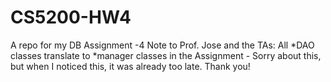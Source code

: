# CS5200-HW4
A repo for my DB Assignment -4
Note to Prof. Jose and the TAs: All *DAO classes translate to *manager classes in the Assignment - Sorry about this, but when I noticed this, it was already too late. 
Thank you!
